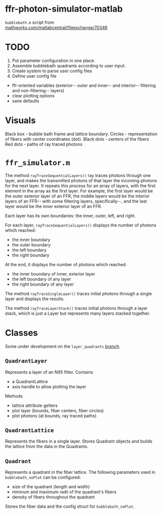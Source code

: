 # ffr-photon-simulator-matlab

`bubblebath.m` script from [mathworks.com/matlabcentral/fileexchange/70348](https://www.mathworks.com/matlabcentral/fileexchange/70348-draw-randomly-centered-circles-of-various-sizes)

# TODO

1. Put parameter configuration in one place.
2. Assemble bubblebath quadrants according to user input.
3. Create system to parse user config files
4. Define user config file
  - ffr-oriented variables (exterior-- outer and inner-- and interior-- filtering and non-filtering-- layers)
  - clear plotting options
  - sane defaults

# Visuals

Black box  - bubble bath frame and lattice boundary.
Circles    - representation of fibers with center coordinates (dot).
Black dots - centers of the fibers
Red dots   - paths of ray traced photons

# `ffr_simulator.m`

The method `rayTraceSequentialLayers()` ray traces photons through one layer, and makes
the transmitted photons of that layer the incoming photons for the next layer. It
repeats this process for an array of layers, with the first element in the array
as the first layer. For example, the first layer would be the outer exterior layer of
an FFR, the middle layers would be the interior layers of an FFR-- with some
filtering layers, specifically--, and the last layer would be the inner exterior
layer of an FFR.

Each layer has its own boundaries: the inner, outer, left, and right.

For each layer, `rayTraceSequentialLayers()` displays the number of photons which reached:
- the inner boundary
- the outer boundary
- the left boundary
- the right boundary

At the end, it displays the number of photons which reached:
- the inner boundary of inner, exterior layer
- the left boundary of any layer
- the right boundary of any layer

The method `rayTraceSingleLayer()` traces initial photons through a single layer and displays the results.

The method `rayTraceLayerStack()` traces initial photons through a layer stack, which is just a Layer but represents many layers stacked together.

# Classes

Some under development on the `layer_quadrants` [branch](https://github.com/ffr-photon-simulator/ffr-photon-simulator-matlab/tree/layer_quadrants).

## `QuadrantLayer`

Represents a layer of an N95 filter. Contains
- a QuadrantLattice
- axis handle to allow plotting the layer

Methods
- lattice attribute getters
- plot layer (bounds, fiber centers, fiber circles)
- plot photons (at bounds, ray traced paths)

## `QuadrantLattice`

Represents the fibers in a single layer. Stores Quadrant objects and builds the lattice from the data in the Quadrants.

## `Quadrant`

Represents a quadrant in the fiber lattice. The following parameters used in `bubblebath_noPlot` can be configured:
- size of the quadrant (length and width)
- mininum and maximum radii of the quadrant's fibers
- density of fibers throughout the quadrant

Stores the fiber data and the config struct for `bubblebath_noPlot`.
